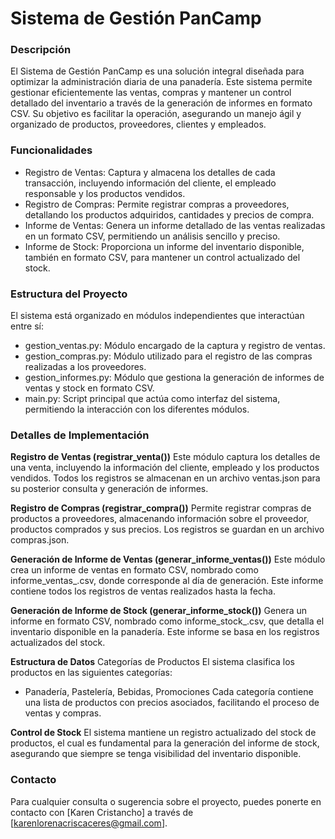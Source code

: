 # Sistema de Gestión PanCamp

### Descripción
El Sistema de Gestión PanCamp es una solución integral diseñada para optimizar la administración diaria de una panadería. Este sistema permite gestionar eficientemente las ventas, compras y mantener un control detallado del inventario a través de la generación de informes en formato CSV. Su objetivo es facilitar la operación, asegurando un manejo ágil y organizado de productos, proveedores, clientes y empleados.

### Funcionalidades
- Registro de Ventas: Captura y almacena los detalles de cada transacción, incluyendo información del cliente, el empleado responsable y los productos vendidos.
- Registro de Compras: Permite registrar compras a proveedores, detallando los productos adquiridos, cantidades y precios de compra.
- Informe de Ventas: Genera un informe detallado de las ventas realizadas en un formato CSV, permitiendo un análisis sencillo y preciso.
- Informe de Stock: Proporciona un informe del inventario disponible, también en formato CSV, para mantener un control actualizado del stock.

### Estructura del Proyecto
El sistema está organizado en módulos independientes que interactúan entre sí:

- gestion_ventas.py: Módulo encargado de la captura y registro de ventas.
- gestion_compras.py: Módulo utilizado para el registro de las compras realizadas a los proveedores.
- gestion_informes.py: Módulo que gestiona la generación de informes de ventas y stock en formato CSV.
- main.py: Script principal que actúa como interfaz del sistema, permitiendo la interacción con los diferentes módulos.

### Detalles de Implementación

**Registro de Ventas (registrar_venta())**
Este módulo captura los detalles de una venta, incluyendo la información del cliente, empleado y los productos vendidos. Todos los registros se almacenan en un archivo ventas.json para su posterior consulta y generación de informes.

**Registro de Compras (registrar_compra())**
Permite registrar compras de productos a proveedores, almacenando información sobre el proveedor, productos comprados y sus precios. Los registros se guardan en un archivo compras.json.

**Generación de Informe de Ventas (generar_informe_ventas())**
Este módulo crea un informe de ventas en formato CSV, nombrado como informe_ventas_<fecha>.csv, donde <fecha> corresponde al día de generación. Este informe contiene todos los registros de ventas realizados hasta la fecha.

**Generación de Informe de Stock (generar_informe_stock())**
Genera un informe en formato CSV, nombrado como informe_stock_<fecha>.csv, que detalla el inventario disponible en la panadería. Este informe se basa en los registros actualizados del stock.

**Estructura de Datos**
Categorías de Productos
El sistema clasifica los productos en las siguientes categorías:
- Panadería, Pastelería, Bebidas, Promociones
Cada categoría contiene una lista de productos con precios asociados, facilitando el proceso de ventas y compras.

**Control de Stock**
El sistema mantiene un registro actualizado del stock de productos, el cual es fundamental para la generación del informe de stock, asegurando que siempre se tenga visibilidad del inventario disponible.

### Contacto
Para cualquier consulta o sugerencia sobre el proyecto, puedes ponerte en contacto con [Karen Cristancho] a través de [karenlorenacriscaceres@gmail.com].
